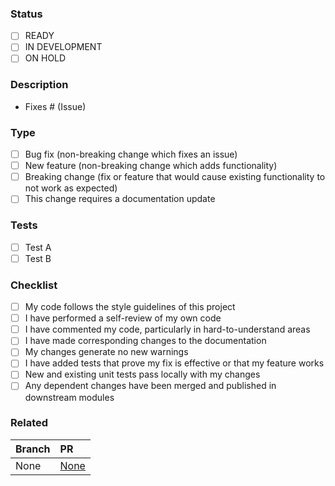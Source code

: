 ### Status

<!--
Remove those that don't apply
-->

- [ ] READY
- [ ] IN DEVELOPMENT
- [ ] ON HOLD

### Description

<!-- 
Include a summary of the change and which issues have been fixed.

Please also include relevant motivation and context. 

List any dependencies that are required for this change.
-->

- Fixes # (Issue)

### Type

<!-- Please delete options that are not relevant. -->

- [ ] Bug fix (non-breaking change which fixes an issue)
- [ ] New feature (non-breaking change which adds functionality)
- [ ] Breaking change (fix or feature that would cause existing functionality to not work as expected)
- [ ] This change requires a documentation update

### Tests

<!--
Describe the tests that you ran to verify your changes. 

Provide instructions so we can reproduce. 

Please also list any relevant details for your test configuration
-->

- [ ] Test A
- [ ] Test B

### Checklist

- [ ] My code follows the style guidelines of this project
- [ ] I have performed a self-review of my own code
- [ ] I have commented my code, particularly in hard-to-understand areas
- [ ] I have made corresponding changes to the documentation
- [ ] My changes generate no new warnings
- [ ] I have added tests that prove my fix is effective or that my feature works
- [ ] New and existing unit tests pass locally with my changes
- [ ] Any dependent changes have been merged and published in downstream modules

### Related

<!--
List any related PRs against other branches
-->

| Branch | PR |
| :----- | :----- |
| None | [None]() |
